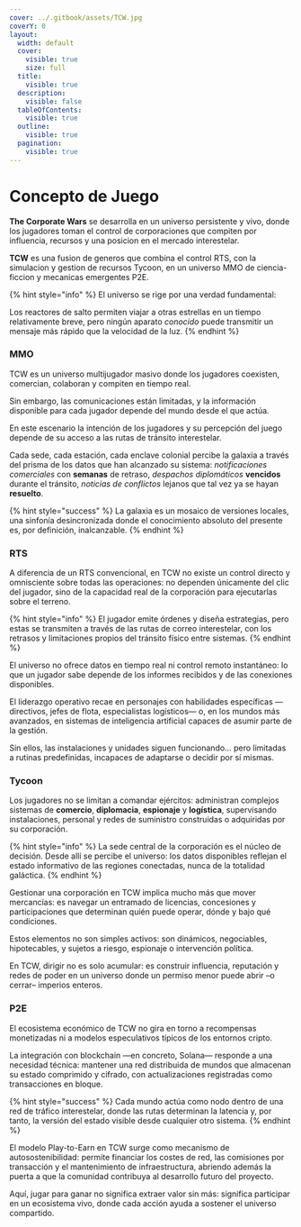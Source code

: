 ```yaml
---
cover: ../.gitbook/assets/TCW.jpg
coverY: 0
layout:
  width: default
  cover:
    visible: true
    size: full
  title:
    visible: true
  description:
    visible: false
  tableOfContents:
    visible: true
  outline:
    visible: true
  pagination:
    visible: true
---
```


# Concepto de Juego

**The Corporate Wars** se desarrolla en un universo persistente y vivo, donde los jugadores toman el control de corporaciones que compiten por influencia, recursos y una posicion en el mercado interestelar.

**TCW** es una fusion de generos que combina el control RTS, con la simulacion y gestion de recursos Tycoon, en un universo MMO de ciencia-ficcion y mecanicas emergentes P2E.

{% hint style="info" %}
El universo se rige por una verdad fundamental:

Los reactores de salto permiten viajar a otras estrellas en un tiempo relativamente breve, pero ningún aparato _conocido_ puede transmitir un mensaje más rápido que la velocidad de la luz.
{% endhint %}

### MMO

TCW es un universo multijugador masivo donde los jugadores coexisten, comercian, colaboran y compiten en tiempo real.

Sin embargo, las comunicaciones están limitadas, y la información disponible para cada jugador depende del mundo desde el que actúa.

En este escenario la intención de los jugadores y su percepción del juego depende de su acceso a las rutas de tránsito interestelar.

Cada sede, cada estación, cada enclave colonial percibe la galaxia a través del prisma de los datos que han alcanzado su sistema: _notificaciones comerciales_ con **semanas** de retraso, _despachos diplomáticos_ **vencidos** durante el tránsito, _noticias de conflictos_ lejanos que tal vez ya se hayan **resuelto**.

{% hint style="success" %}
La galaxia es un mosaico de versiones locales, una sinfonía desincronizada donde el conocimiento absoluto del presente es, por definición, inalcanzable.
{% endhint %}

### RTS

A diferencia de un RTS convencional, en TCW no existe un control directo y omnisciente sobre todas las operaciones: no dependen únicamente del clic del jugador, sino de la capacidad real de la corporación para ejecutarlas sobre el terreno.

{% hint style="info" %}
El jugador emite órdenes y diseña estrategias, pero estas se transmiten a través de las rutas de correo interestelar, con los retrasos y limitaciones propios del tránsito físico entre sistemas.
{% endhint %}

El universo no ofrece datos en tiempo real ni control remoto instantáneo: lo que un jugador sabe depende de los informes recibidos y de las conexiones disponibles.

El liderazgo operativo recae en personajes con habilidades específicas —directivos, jefes de flota, especialistas logísticos— o, en los mundos más avanzados, en sistemas de inteligencia artificial capaces de asumir parte de la gestión.

Sin ellos, las instalaciones y unidades siguen funcionando… pero limitadas a rutinas predefinidas, incapaces de adaptarse o decidir por sí mismas.

### Tycoon

Los jugadores no se limitan a comandar ejércitos: administran complejos sistemas de **comercio**, **diplomacia**, **espionaje** y **logística**, supervisando instalaciones, personal y redes de suministro construidas o adquiridas por su corporación.

{% hint style="info" %}
La sede central de la corporación es el núcleo de decisión. Desde allí se percibe el universo: los datos disponibles reflejan el estado informativo de las regiones conectadas, nunca de la totalidad galáctica.
{% endhint %}

Gestionar una corporación en TCW implica mucho más que mover mercancías: es navegar un entramado de licencias, concesiones y participaciones que determinan quién puede operar, dónde y bajo qué condiciones.

Estos elementos no son simples activos: son dinámicos, negociables, hipotecables, y sujetos a riesgo, espionaje o intervención política.

En TCW, dirigir no es solo acumular: es construir influencia, reputación y redes de poder en un universo donde un permiso menor puede abrir –o cerrar– imperios enteros.

### P2E

El ecosistema económico de TCW no gira en torno a recompensas monetizadas ni a modelos especulativos típicos de los entornos cripto.

La integración con blockchain —en concreto, Solana— responde a una necesidad técnica: mantener una red distribuida de mundos que almacenan su estado comprimido y cifrado, con actualizaciones registradas como transacciones en bloque.

{% hint style="success" %}
Cada mundo actúa como nodo dentro de una red de tráfico interestelar, donde las rutas determinan la latencia y, por tanto, la versión del estado visible desde cualquier otro sistema.
{% endhint %}

El modelo Play-to-Earn en TCW surge como mecanismo de autosostenibilidad: permite financiar los costes de red, las comisiones por transacción y el mantenimiento de infraestructura, abriendo además la puerta a que la comunidad contribuya al desarrollo futuro del proyecto.

Aquí, jugar para ganar no significa extraer valor sin más: significa participar en un ecosistema vivo, donde cada acción ayuda a sostener el universo compartido.
